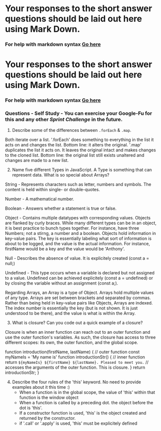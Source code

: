 # Your responses to the short answer questions should be laid out here using Mark Down.
### For help with markdown syntax [Go here](https://github.com/adam-p/markdown-here/wiki/Markdown-Cheatsheet)

# Your responses to the short answer questions should be laid out here using Mark Down.
### For help with markdown syntax [Go here](https://github.com/adam-p/markdown-here/wiki/Markdown-Cheatsheet)

### Questions - Self Study - You can exercise your Google-Fu for this and any other _Sprint Challenge_ in the future.
1. Describe some of the differences between `.forEach` & `.map`.

Both iterate over a list. 
'.forEach' does something to everything in the list it acts on and changes the list. Bottom line: it alters the original.
'.map' duplicates the list it acts on. It leaves the original intact and makes changes to the cloned list. Bottom line: the original list still exists unaltered and changes are made to a new list.

2. Name five different Types in JavaScript. A Type is something that can represent data. What is so special about Arrays?

String - Represents characters such as letter, numbers and symbols. The content is held within single- or double-quotes.

Number - A mathematical number.

Boolean - Answers whether a statement is true or false.

Object - Contains multiple datatypes with corresponding values. Objects are flanked by curly braces. While many different types can be in an object, it is best practice to bunch types together. For instance, have three Numbers; not a stirng, a number and a boolean. Objects hold information in key-value pairs. The key is essentially labeling what sort of information is about to be logged, and the value is the actual information. For instance, firstName would be a key and the value would be 'Anthony'.

Null - Describes the absence of value. It is explicitely created (const a = null;)

Undefined - This type occurs when a variable is declared but not assigned to a value. Undefined can be achieved explicitely (const a = undefined) or by closing the variable without an assignment (const a;). 

Regarding Arrays, an Array is a type of Object. Arrays hold multiple values of any type. Arrays are set between brackets and separated by commas. Rather than being held in key-value pairs like Objects, Arrays are indexed. The index number is essentially the key (but is not shown. It is just understood to be there), and the value is what is within the Array.

3. What is closure? Can you code out a quick example of a closure?

Closure is when an inner function can reach out to an outer function and use the outer function's variables. As such, the closure has access to three different scopes: its own, the outer function, and the global scope.

function introduction(firstName, lastName) {                                        // outer function
    const myNameIs = 'My name is'
    function introductionStr() {                                               // inner function
        return `${myNameIs} ${firstName} ${lastName}. Pleased to meet you.`         // accesses the arguments of the outer function. This is closure.
    }
    return introductionStr;
}

4. Describe the four rules of the 'this' keyword. No need to provide examples about it this time :)
    - When a function is in the global scope, the value of 'this' within that function is the window object
    - When a function is called by a preceding dot. the object before the dot is 'this'.
    - If a constructor function is used, 'this' is the object created and returned by the constructor.
    - if '.call' or '.apply' is used, 'this' must be explicitely defined 


